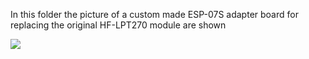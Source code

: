 In this folder the picture of a custom made ESP-07S adapter board for replacing the original HF-LPT270 module are shown 

<img src="https://github.com/GernotAlthammer/HA-ESPHome-WVC-Inverter/Pictures/IMG_6053.png">
